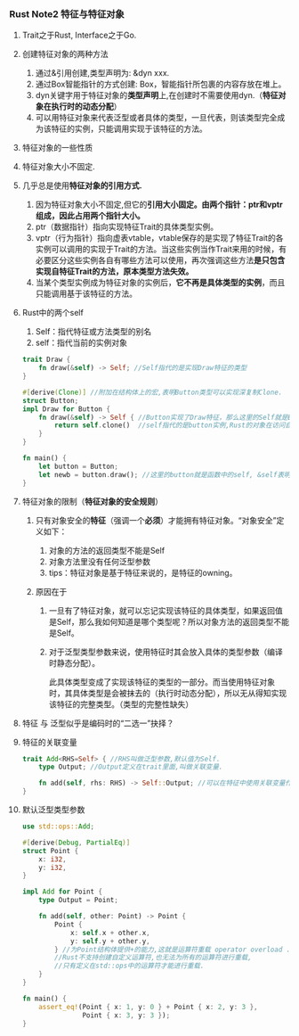 ### Rust Note2 特征与特征对象

1. Trait之于Rust, Interface之于Go.

2. 创建特征对象的两种方法

   1. 通过&引用创建,类型声明为: &dyn xxx.
   2. 通过Box<T>智能指针的方式创建: Box<dyn xxx>，智能指针所包裹的内容存放在堆上。
   3. dyn关键字用于特征对象的**类型声明**上,在创建时不需要使用dyn.（**特征对象在执行时的动态分配**）
   4. 可以用特征对象来代表泛型或者具体的类型，一旦代表，则该类型完全成为该特征的实例，只能调用实现于该特征的方法。

3.  特征对象的一些性质

   1. 特征对象大小不固定.
   2. 几乎总是使用**特征对象的引用方式.**
      1. 因为特征对象大小不固定,但它的**引用大小固定。由两个指针：ptr和vptr组成，因此占用两个指针大小。**
      2. ptr（数据指针）指向实现特征Trait的具体类型实例。
      3. vptr（行为指针）指向虚表vtable，vtable保存的是实现了特征Trait的各实例可以调用的实现于Trait的方法。当这些实例当作Trait来用的时候，有必要区分这些实例各自有哪些方法可以使用，再次强调这些方法**是只包含实现自特征Trait的方法，原本类型方法失效。**
      4. 当某个类型实例成为特征对象的实例后，**它不再是具体类型的实例**，而且只能调用基于该特征的方法。

4. Rust中的两个self

   1. Self：指代特征或方法类型的别名
   2. self：指代当前的实例对象

   ```rust
   trait Draw {
       fn draw(&self) -> Self; //Self指代的是实现Draw特征的类型
   }
   
   #[derive(Clone)] //附加在结构体上的宏,表明Button类型可以实现深复制Clone.
   struct Button;
   impl Draw for Button {
       fn draw(&self) -> Self { //Button实现了Draw特征，那么这里的Self就是Button
           return self.clone()  //self指代的是button实例,Rust的对象在访问自身成员/数据时自动解引
       }
   }
   
   fn main() {
       let button = Button;
       let newb = button.draw(); //这里的button就是函数中的self, &self表明传的是引用.
   }
   ```

5. 特征对象的限制（**特征对象的安全规则**）

   1. 只有对象安全的**特征**（强调一个**必须**）才能拥有特征对象。“对象安全”定义如下：

      1. 对象的方法的返回类型不能是Self
      2. 对象方法里没有任何泛型参数
      3. tips：特征对象是基于特征来说的，是特征的owning。

   2. 原因在于

      1. 一旦有了特征对象，就可以忘记实现该特征的具体类型，如果返回值是Self，那么我如何知道是哪个类型呢？所以对象方法的返回类型不能是Self。

      2. 对于泛型类型参数来说，使用特征时其会放入具体的类型参数（编译时静态分配）。

         此具体类型变成了实现该特征的类型的一部分。而当使用特征对象时，其具体类型是会被抹去的（执行时动态分配），所以无从得知实现该特征的完整类型。（类型的完整性缺失）

6. 特征 与 泛型似乎是编码时的“二选一”抉择？

7. 特征的关联变量

   ```rust
   trait Add<RHS=Self> { //RHS叫做泛型参数,默认值为Self.
       type Output; //Output定义在trait里面,叫做关联变量.
   
       fn add(self, rhs: RHS) -> Self::Output; //可以在特征中使用关联变量作参数/返回值.
   }
   
   ```

8. 默认泛型类型参数

   ```rust
   use std::ops::Add;
   
   #[derive(Debug, PartialEq)]
   struct Point {
       x: i32,
       y: i32,
   }
   
   impl Add for Point {
       type Output = Point;
   
       fn add(self, other: Point) -> Point {
           Point {
               x: self.x + other.x,
               y: self.y + other.y,
           } //为Point结构体提供+的能力,这就是运算符重载 operator overload .
           //Rust不支持创建自定义运算符,也无法为所有的运算符进行重载,
           //只有定义在std::ops中的运算符才能进行重载.
       }
   }
   
   fn main() {
       assert_eq!(Point { x: 1, y: 0 } + Point { x: 2, y: 3 },
                  Point { x: 3, y: 3 });
   }
   ```

























